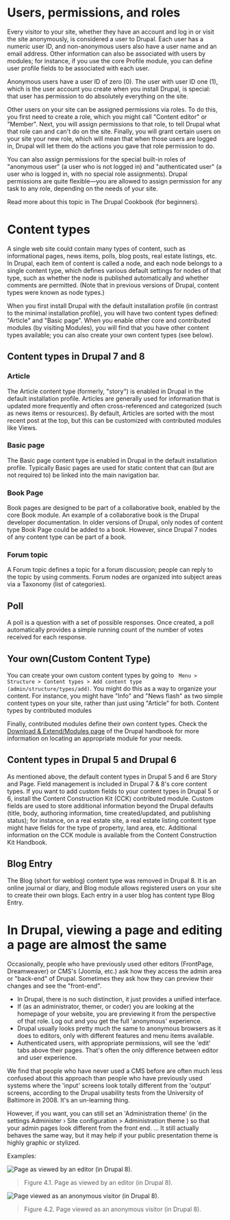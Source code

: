 # Users, permissions, and roles

Every visitor to your site, whether they have an account and log in or visit the site anonymously, is considered a user to Drupal. Each user has a numeric user ID, and non-anonymous users also have a user name and an email address. Other information can also be associated with users by modules; for instance, if you use the core Profile module, you can define user profile fields to be associated with each user.

Anonymous users have a user ID of zero (0). The user with user ID one (1), which is the user account you create when you install Drupal, is special: that user has permission to do absolutely everything on the site.

Other users on your site can be assigned permissions via roles. To do this, you first need to create a role, which you might call "Content editor" or "Member". Next, you will assign permissions to that role, to tell Drupal what that role can and can't do on the site. Finally, you will grant certain users on your site your new role, which will mean that when those users are logged in, Drupal will let them do the actions you gave that role permission to do.

You can also assign permissions for the special built-in roles of "anonymous user" (a user who is not logged in) and "authenticated user" (a user who is logged in, with no special role assignments). Drupal permissions are quite flexible—you are allowed to assign permission for any task to any role, depending on the needs of your site.

Read more about this topic in The Drupal Cookbook (for beginners).

# Content types

A single web site could contain many types of content, such as informational pages, news items, polls, blog posts, real estate listings, etc. In Drupal, each item of content is called a node, and each node belongs to a single content type, which defines various default settings for nodes of that type, such as whether the node is published automatically and whether comments are permitted. (Note that in previous versions of Drupal, content types were known as node types.)

When you first install Drupal with the default installation profile (in contrast to the minimal installation profile), you will have two content types defined: "Article" and "Basic page". When you enable other core and contributed modules (by visiting Modules), you will find that you have other content types available; you can also create your own content types (see below).

## Content types in Drupal 7 and 8

### Article

The Article content type (formerly, "story") is enabled in Drupal in the default installation profile. Articles are generally used for information that is updated more frequently and often cross-referenced and categorized (such as news items or resources). By default, Articles are sorted with the most recent post at the top, but this can be customized with contributed modules like Views.

### Basic page

The Basic page content type is enabled in Drupal in the default installation profile. Typically Basic pages are used for static content that can (but are not required to) be linked into the main navigation bar.

### Book Page

Book pages are designed to be part of a collaborative book, enabled by the core Book module. An example of a collaborative book is the Drupal developer documentation. In older versions of Drupal, only nodes of content type Book Page could be added to a book. However, since Drupal 7 nodes of any content type can be part of a book.

### Forum topic

A Forum topic defines a topic for a forum discussion; people can reply to the topic by using comments. Forum nodes are organized into subject areas via a Taxonomy (list of categories).

## Poll

A poll is a question with a set of possible responses. Once created, a poll automatically provides a simple running count of the number of votes received for each response.

## Your own(Custom Content Type)

You can create your own custom content types by going to ` Menu > Structure > Content types > Add content type (admin/structure/types/add)`. You might do this as a way to organize your content. For instance, you might have "Info" and "News flash" as two simple content types on your site, rather than just using "Article" for both.
Content types by contributed modules

Finally, contributed modules define their own content types. Check the [Download & Extend/Modules page](https://www.drupal.org/project/project_module) of the Drupal handbook for more information on locating an appropriate module for your needs.

## Content types in Drupal 5 and Drupal 6

As mentioned above, the default content types in Drupal 5 and 6 are Story and Page. Field management is included in Drupal 7 & 8's core content types. If you want to add custom fields to your content types in Drupal 5 or 6, install the Content Construction Kit (CCK) contributed module. Custom fields are used to store additional information beyond the Drupal defaults (title, body, authoring information, time created/updated, and publishing status); for instance, on a real estate site, a real estate listing content type might have fields for the type of property, land area, etc. Additional information on the CCK module is available from the Content Construction Kit Handbook.

## Blog Entry

The Blog (short for weblog) content type was removed in Drupal 8. It is an online journal or diary, and Blog module allows registered users on your site to create their own blogs. Each entry in a user blog has content type Blog Entry.


# In Drupal, viewing a page and editing a page are almost the same

Occasionally, people who have previously used other editors (FrontPage, Dreamweaver) or CMS's (Joomla, etc.) ask how they access the admin area or "back-end" of Drupal. Sometimes they ask how they can preview their changes and see the "front-end".

* In Drupal, there is no such distinction, it just provides a unified interface.
* If (as an administrator, themer, or coder) you are looking at the homepage of your website, you are previewing it from the perspective of that role. Log out and you get the full 'anonymous' experience.
* Drupal usually looks pretty much the same to anonymous browsers as it does to editors, only with different features and menu items available.
* Authenticated users, with appropriate permissions, will see the 'edit' tabs above their pages. That's often the only difference between editor and user experience.

We find that people who have never used a CMS before are often much less confused about this approach than people who have previously used systems where the 'input' screens look totally different from the 'output' screens, according to the Drupal usability tests from the University of Baltimore in 2008. It's an un-learning thing.

However, if you want, you can still set an 'Administration theme' (in the settings Administer › Site configuration > Administration theme ) so that your admin pages look different from the front end. ... It still actually behaves the same way, but it may help if your public presentation theme is highly graphic or stylized.

Examples:

![Page as viewed by an editor (in Drupal 8).](https://www.drupal.org/files/un-declariation-human-rights-editor.png)

> Figure 4.1. Page as viewed by an editor (in Drupal 8).

![Page viewed as an anonymous visitor (in Drupal 8).](https://www.drupal.org/files/un-declariation-human-rights-anonymous.png)

> Figure 4.2. Page viewed as an anonymous visitor (in Drupal 8).



